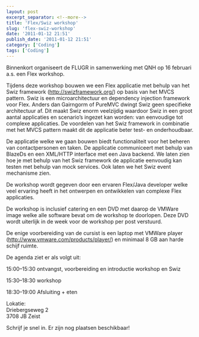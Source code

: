 ```yaml
---
layout: post
excerpt_separator: <!--more-->
title: 'Flex/Swiz workshop'
slug: 'flex-swiz-workshop'
date: '2011-01-12 21:51'
publish_date: '2011-01-12 21:51'
category: ['Coding']
tags: ['Coding']
---
```

Binnenkort organiseert de FLUGR in samenwerking met QNH op 16 februari a.s.
een Flex workshop.  
  
Tijdens deze workshop bouwen we een Flex applicatie met behulp van het Swiz
framework (<http://swizframework.org/>) op basis van het MVCS pattern. Swiz is
een microarchitectuur en dependency injection framework voor Flex. Anders dan
Gairngorm of PureMVC dwingt Swiz geen specifieke architectuur af. Dit maakt
Swiz enorm veelzijdig waardoor Swiz in een groot aantal applicaties en
scenario’s ingezet kan worden: van eenvoudige tot complexe applicaties. De
voordelen van het Swiz framework in combinatie met het MVCS pattern maakt dit
de applicatie beter test- en onderhoudbaar.  
  
De applicatie welke we gaan bouwen biedt functionaliteit voor het beheren van
contactpersonen en taken. De applicatie communiceert met behulp van BlazeDs en
een XML/HTTP interface met een Java backend. We laten zien hoe je met behulp
van het Swiz framework de applicatie eenvoudig kan testen met behulp van mock
services. Ook laten we het Swiz event mechanisme zien.  
  
De workshop wordt gegeven door een ervaren Flex/Java developer welke veel
ervaring heeft in het ontwerpen en ontwikkelen van complexe Flex applicaties.  
  
De workshop is inclusief catering en een DVD met daarop de VMWare image welke
alle software bevat om de workshop te doorlopen. Deze DVD wordt uiterlijk in
de week voor de workshop per post verstuurd.  
  
De enige voorbereiding van de cursist is een laptop met VMWare player
(<http://www.vmware.com/products/player/>) en minimaal 8 GB aan harde schijf
ruimte.  
  
De agenda ziet er als volgt uit:  
  
15:00–15:30 ontvangst, voorbereiding en introductie workshop en Swiz  
  
15:30–18:30 workshop  
  
18:30–19:00 Afsluiting + eten  
  
Lokatie:  
Driebergseweg 2  
3708 JB Zeist  
  
Schrijf je snel in. Er zijn nog plaatsen beschikbaar!


